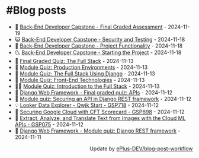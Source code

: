 # #Blog posts
<!-- BLOG-POST-LIST:START -->
- 🧰 [Back-End Developer Capstone - Final Graded Assessment](https://eplus.dev/back-end-developer-capstone-final-graded-assessment) - 2024-11-19
- 😺 [Back-End Developer Capstone - Security and Testing](https://eplus.dev/back-end-developer-capstone-security-and-testing) - 2024-11-18
- 🗽 [Back-End Developer Capstone - Project Functionality](https://eplus.dev/back-end-developer-capstone-project-functionality) - 2024-11-18
- 🌜 [Back-End Developer Capstone - Starting the Project](https://eplus.dev/back-end-developer-capstone-starting-the-project) - 2024-11-18
- 📝 [Final Graded Quiz: The Full Stack](https://eplus.dev/final-graded-quiz-the-full-stack) - 2024-11-13
- 🚀 [Module Quiz: Production Environments](https://eplus.dev/module-quiz-production-environments) - 2024-11-13
- 💼 [Module Quiz: The Full Stack Using Django](https://eplus.dev/module-quiz-the-full-stack-using-django) - 2024-11-13
- 🦣 [Module Quiz: Front-End Technologies](https://eplus.dev/module-quiz-front-end-technologies) - 2024-11-13
- 👨‍🏫 [Module Quiz: Introduction to the Full Stack](https://eplus.dev/module-quiz-introduction-to-the-full-stack) - 2024-11-13
- 🔭 [Django Web Framework - Final graded quiz: APIs](https://eplus.dev/django-web-framework-final-graded-quiz-apis) - 2024-11-12
- 🤡 [Module quiz: Securing an API in Django REST framework](https://eplus.dev/module-quiz-securing-an-api-in-django-rest-framework) - 2024-11-12
- 💡 [Looker Data Explorer - Qwik Start - GSP718](https://eplus.dev/looker-data-explorer-qwik-start-gsp718) - 2024-11-12
- 🦣 [Securing Google Cloud with CFT Scorecard - GSP698](https://eplus.dev/securing-google-cloud-with-cft-scorecard-gsp698) - 2024-11-12
- 💪 [Extract, Analyze, and Translate Text from Images with the Cloud ML APIs - GSP075](https://eplus.dev/extract-analyze-and-translate-text-from-images-with-the-cloud-ml-apis-gsp075) - 2024-11-12
- 🤡 [Django Web Framework - Module quiz: Django REST framework](https://eplus.dev/django-web-framework-module-quiz-django-rest-framework) - 2024-11-11<!-- BLOG-POST-LIST:END -->
<div align="right">
  Update by <a target="_blank"
    href="https://github.com/ePlus-DEV/blog-post-workflow">ePlus-DEV/blog-post-workflow</a>
</div>
